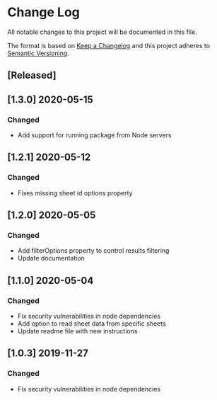# Change Log
All notable changes to this project will be documented in this file.

The format is based on [Keep a Changelog](http://keepachangelog.com/)
and this project adheres to [Semantic Versioning](http://semver.org/).

## [Released]

## [1.3.0] 2020-05-15
### Changed
- Add support for running package from Node servers

## [1.2.1] 2020-05-12
### Changed
- Fixes missing sheet id options property

## [1.2.0] 2020-05-05
### Changed
- Add filterOptions property to control results filtering
- Update documentation

## [1.1.0] 2020-05-04
### Changed
- Fix security vulnerabilities in node dependencies
- Add option to read sheet data from specific sheets
- Update readme file with new instructions

## [1.0.3] 2019-11-27
### Changed
- Fix security vulnerabilities in node dependencies